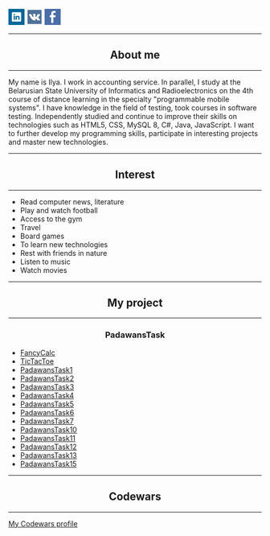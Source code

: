 <a href="https://www.linkedin.com/in/leanovichilya/" target="_blank" alt="Linkedin"><img src="images/Web-Linked-in-alt-Metro-icon.png"></a>
<a href="https://vk.com/leanovichilya" target="_blank" alt="vkontakte"><img src="images/vk-icon.png"></a>
<a href="https://www.facebook.com/leanovichilya" target="_blank" alt="facebook"><img src="images/facebook-icon.png"></a>

<hr>
<h2 align="center">About me</h2>
<hr>

<p slign="justify">My name is Ilya. I work in accounting service. In parallel, I study at the Belarusian State University of Informatics and Radioelectronics on the 4th course of distance learning in the specialty "programmable mobile systems". I have knowledge in the field of testing, took courses in software testing. 
Independently studied and continue to improve their skills on technologies such as HTML5, CSS, MySQL 8, C#, Java, JavaScript.
I want to further develop my programming skills, participate in interesting projects and master new technologies.</p>

<hr>
<h2 align="center">Interest</h2>
<hr>

- Read computer news, literature
- Play and watch football
- Access to the gym
- Travel
- Board games
- To learn new technologies
- Rest with friends in nature
- Listen to music
- Watch movies

<hr>
<h2 align="center">My project</h2>
<hr>

<h3 align="center">PadawansTask</h3>
<ul>
    <li><a href="https://github.com/IlyaLeanovich/FancyCalc" target="_blank">FancyCalc</a></li>
    <li><a href="https://github.com/IlyaLeanovich/TicTacToe" target="_blank">TicTacToe</a></li>
    <li><a href="https://github.com/IlyaLeanovich/PadawansTask1" target="_blank">PadawansTask1</a></li>
    <li><a href="https://github.com/IlyaLeanovich/PadawansTask2" target="_blank">PadawansTask2</a></li>
    <li><a href="https://github.com/IlyaLeanovich/PadawansTask3" target="_blank">PadawansTask3</a></li>
    <li><a href="https://github.com/IlyaLeanovich/PadawansTask4" target="_blank">PadawansTask4</a></li>
    <li><a href="https://github.com/padawanstask/PadawansTask5" target="_blank">PadawansTask5</a></li>
    <li><a href="https://github.com/IlyaLeanovich/PadawansTask6" target="_blank">PadawansTask6</a></li>
    <li><a href="https://github.com/IlyaLeanovich/PadawansTask7" target="_blank">PadawansTask7</a></li>
    <li><a href="https://github.com/IlyaLeanovich/PadawansTask10" target="_blank">PadawansTask10</a></li>
    <li><a href="https://github.com/IlyaLeanovich/PadawansTask11" target="_blank">PadawansTask11</a></li>
    <li><a href="https://github.com/IlyaLeanovich/PadawansTask12" target="_blank">PadawansTask12</a></li>
    <li><a href="https://github.com/IlyaLeanovich/PadawansTask13" target="_blank">PadawansTask13</a></li>
    <li><a href="https://github.com/IlyaLeanovich/PadawansTask15" target="_blank">PadawansTask15</a></li>
</ul>

<hr>
<h2 align="center">Codewars</h2>
<hr>

<a href="https://www.codewars.com/users/Ilya_Leanovich/stats">My Codewars profile</a>